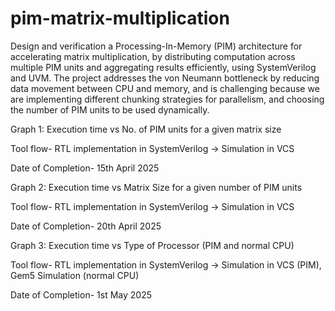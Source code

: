 # pim-matrix-multiplication

Design and verification a Processing-In-Memory (PIM) architecture for accelerating matrix multiplication, by distributing computation across multiple PIM units and aggregating results efficiently, using SystemVerilog and UVM. 
The project addresses the von Neumann bottleneck by reducing data movement between CPU and memory, and is challenging because we are implementing different chunking strategies for parallelism, and choosing the number of PIM units to be used dynamically. 


Graph 1: Execution time vs No. of PIM units for a given matrix size 

Tool flow- RTL implementation in SystemVerilog -> Simulation in VCS  

Date of Completion- 15th April 2025 

 

Graph 2: Execution time vs Matrix Size for a given number of PIM units 

Tool flow- RTL implementation in SystemVerilog -> Simulation in VCS  

Date of Completion- 20th April 2025 

 

Graph 3: Execution time vs Type of Processor (PIM and normal CPU) 

Tool flow- RTL implementation in SystemVerilog -> Simulation in VCS (PIM), Gem5 Simulation (normal CPU)  

Date of Completion- 1st May 2025 

 
